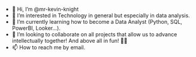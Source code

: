 - 👋 Hi, I’m @mr-kevin-knight
- 👀 I’m interested in Technology in general but especially in data analysis.
- 🌱 I’m currently learning how to become a Data Analyst (Python, SQL, PowerBI, Looker...).
- 💞️ I’m looking to collaborate on all projects that allow us to advance intellectually together! And above all in fun! 🤙🏼
- 📫 How to reach me by email.

<!---
mr-kevin-knight/mr-kevin-knight is a ✨ special ✨ repository because its `README.md` (this file) appears on your GitHub profile.
You can click the Preview link to take a look at your changes.
--->
